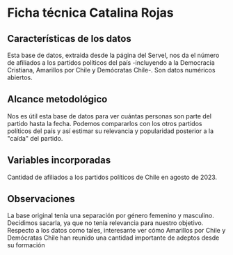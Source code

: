 # Ficha técnica Catalina Rojas
## Características de los datos
Esta base de datos, extraida desde la página del Servel, nos da el número de afiliados a los partidos políticos del país -incluyendo a la Democracia Cristiana, Amarillos por Chile y Demócratas Chile-. Son datos numéricos abiertos.
## Alcance metodológico
Nos es útil esta base de datos para ver cuántas personas son parte del partido hasta la fecha. Podemos compararlos con los otros partidos políticos del país y así estimar su relevancia y popularidad posterior a la "caída" del partido. 
## Variables incorporadas
Cantidad de afiliados a los partidos políticos de Chile en agosto de 2023.
## Observaciones 
La base original tenía una separación por género femenino y masculino. Decidimos sacarla, ya que no tenía relevancia para nuestro objetivo. Respecto a los datos como tales, interesante ver cómo Amarillos por Chile y Demócratas Chile han reunido una cantidad importante de adeptos desde su formación
